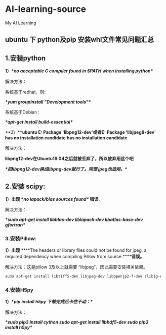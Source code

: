 # AI-learning-source
My AI Learning

## ubuntu 下 python及pip 安装whl文件常见问题汇总

## 1.安装python

**1）\**no acceptable C compiler found in $PATH when installing python\****

  解决方法：

  系统基于redhat，则:

  ***\*yum groupinstall "Development tools"\****

 系统基于Debian :

  ***\*apt-get install build-essential\****

**2）****ubuntu E: Package 'libpng12-dev'或者E: Package 'libjpeg8-dev' has no installation candidate**
**has no installation candidate**

  解决方法：

  **libpng12-dev在Ubuntu16.04之后就被丢弃了，所以放弃用这个吧**

   ***\*把libpng12-dev换成libpng-dev就行了。同理 jpeg也适用。\****

## **2.安装 scipy:**

**1）出现 \**no lapack/blas sources found\** 错误.**

  解决方法：

  ***\*sudo apt-get install libblas-dev liblapack-dev libatlas-base-dev gfortran\****

 

### **3.安装Pillow:**

**1）出现** ***\*The headers or library files could not be found for jpeg,  a required dependency when compiling Pillow from source.\******错误。**

解决方法：这是pillow 3及以上就需要 “libjpeg”，因此需要安装相关依赖。

```html
sudo apt-get install libtiff5-dev libjpeg-dev libopenjp2-7-dev zlib1g-dev libfreetype6-dev liblcms2-dev libwebp-dev tcl8.6-dev tk8.6-dev python-tk libharfbuzz-dev libfribidi-dev
```

### **4.安装H5py**

**1）\**pip install h5py 下载完成后卡住不动：\****

 解决方法：

 ***\*sudo pip3 install cython
 sudo apt-get install libhdf5-dev
 sudo pip3 install h5py\****
